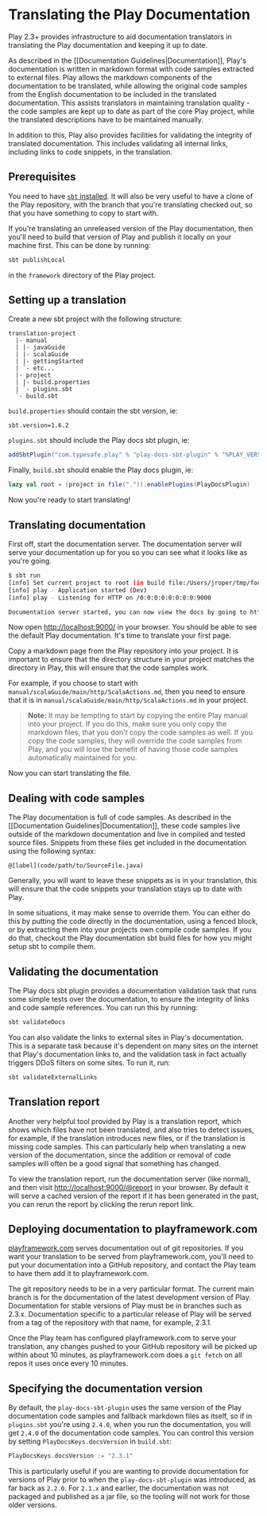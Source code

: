 <!--- Copyright (C) Lightbend Inc. <https://www.lightbend.com> -->
# Translating the Play Documentation

Play 2.3+ provides infrastructure to aid documentation translators in translating the Play documentation and keeping it up to date.

As described in the [[Documentation Guidelines|Documentation]], Play's documentation is written in markdown format with code samples extracted to external files.  Play allows the markdown components of the documentation to be translated, while allowing the original code samples from the English documentation to be included in the translated documentation.  This assists translators in maintaining translation quality - the code samples are kept up to date as part of the core Play project, while the translated descriptions have to be maintained manually.

In addition to this, Play also provides facilities for validating the integrity of translated documentation.  This includes validating all internal links, including links to code snippets, in the translation.

## Prerequisites

You need to have [`sbt` installed](https://www.scala-sbt.org/download.html). It will also be very useful to have a clone of the Play repository, with the branch that you're translating checked out, so that you have something to copy to start with.

If you're translating an unreleased version of the Play documentation, then you'll need to build that version of Play and publish it locally on your machine first.  This can be done by running:

```bash
sbt publishLocal
```

in the `framework` directory of the Play project.

## Setting up a translation

Create a new sbt project with the following structure:

```
translation-project
  |- manual
  | |- javaGuide
  | |- scalaGuide
  | |- gettingStarted
  | `- etc...
  |- project
  | |- build.properties
  | `- plugins.sbt
  `- build.sbt
```

`build.properties` should contain the sbt version, ie:

```
sbt.version=1.6.2
```

`plugins.sbt` should include the Play docs sbt plugin, ie:

```scala
addSbtPlugin("com.typesafe.play" % "play-docs-sbt-plugin" % "%PLAY_VERSION%")
```

Finally, `build.sbt` should enable the Play docs plugin, ie:

```scala
lazy val root = (project in file(".")).enablePlugins(PlayDocsPlugin)
```

Now you're ready to start translating!

## Translating documentation

First off, start the documentation server.  The documentation server will serve your documentation up for you so you can see what it looks like as you're going.

```bash
$ sbt run
[info] Set current project to root (in build file:/Users/jroper/tmp/foo-translation/)
[info] play - Application started (Dev)
[info] play - Listening for HTTP on /0:0:0:0:0:0:0:0:9000

Documentation server started, you can now view the docs by going to http://0:0:0:0:0:0:0:0:9000
```

Now open <http://localhost:9000/> in your browser.  You should be able to see the default Play documentation.  It's time to translate your first page.

Copy a markdown page from the Play repository into your project.  It is important to ensure that the directory structure in your project matches the directory in Play, this will ensure that the code samples work.

For example, if you choose to start with `manual/scalaGuide/main/http/ScalaActions.md`, then you need to ensure that it is in `manual/scalaGuide/main/http/ScalaActions.md` in your project.

> **Note:** It may be tempting to start by copying the entire Play manual into your project.  If you do this, make sure you only copy the markdown files, that you don't copy the code samples as well.  If you copy the code samples, they will override the code samples from Play, and you will lose the benefit of having those code samples automatically maintained for you.

Now you can start translating the file.

## Dealing with code samples

The Play documentation is full of code samples.  As described in the [[Documentation Guidelines|Documentation]], these code samples live outside of the markdown documentation and live in compiled and tested source files.  Snippets from these files get included in the documentation using the following syntax:

```
@[label](code/path/to/SourceFile.java)
```

Generally, you will want to leave these snippets as is in your translation, this will ensure that the code snippets your translation stays up to date with Play.

In some situations, it may make sense to override them.  You can either do this by putting the code directly in the documentation, using a fenced block, or by extracting them into your projects own compile code samples.  If you do that, checkout the Play documentation sbt build files for how you might setup sbt to compile them.

## Validating the documentation

The Play docs sbt plugin provides a documentation validation task that runs some simple tests over the documentation, to ensure the integrity of links and code sample references.  You can run this by running:

```bash
sbt validateDocs
```

You can also validate the links to external sites in Play's documentation.  This is a separate task because it's dependent on many sites on the internet that Play's documentation links to, and the validation task in fact actually triggers DDoS filters on some sites.  To run it, run:

```bash
sbt validateExternalLinks
```

## Translation report

Another very helpful tool provided by Play is a translation report, which shows which files have not been translated, and also tries to detect issues, for example, if the translation introduces new files, or if the translation is missing code samples.  This can particularly help when translating a new version of the documentation, since the addition or removal of code samples will often be a good signal that something has changed.

To view the translation report, run the documentation server (like normal), and then visit <http://localhost:9000/@report> in your browser.  By default it will serve a cached version of the report if it has been generated in the past, you can rerun the report by clicking the rerun report link.

## Deploying documentation to playframework.com

[playframework.com](https://playframework.com) serves documentation out of git repositories.  If you want your translation to be served from playframework.com, you'll need to put your documentation into a GitHub repository, and contact the Play team to have them add it to playframework.com.

The git repository needs to be in a very particular format.  The current main branch is for the documentation of the latest development version of Play.  Documentation for stable versions of Play must be in branches such as 2.3.x.  Documentation specific to a particular release of Play will be served from a tag of the repository with that name, for example, 2.3.1.

Once the Play team has configured playframework.com to serve your translation, any changes pushed to your GitHub repository will be picked up within about 10 minutes, as playframework.com does a `git fetch` on all repos it uses once every 10 minutes.

## Specifying the documentation version

By default, the `play-docs-sbt-plugin` uses the same version of the Play documentation code samples and fallback markdown files as itself, so if in `plugins.sbt` you're using `2.4.0`, when you run the documentation, you will get `2.4.0` of the documentation code samples.  You can control this version by setting `PlayDocsKeys.docsVersion` in `build.sbt`:

```scala
PlayDocsKeys.docsVersion := "2.3.1"
```

This is particularly useful if you are wanting to provide documentation for versions of Play prior to when the `play-docs-sbt-plugin` was introduced, as far back as `2.2.0`.  For `2.1.x` and earlier, the documentation was not packaged and published as a jar file, so the tooling will not work for those older versions.
